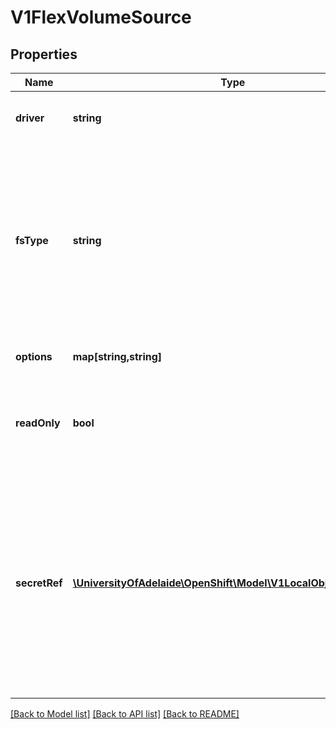 # V1FlexVolumeSource

## Properties
Name | Type | Description | Notes
------------ | ------------- | ------------- | -------------
**driver** | **string** | Driver is the name of the driver to use for this volume. | 
**fsType** | **string** | Filesystem type to mount. Must be a filesystem type supported by the host operating system. Ex. \&quot;ext4\&quot;, \&quot;xfs\&quot;, \&quot;ntfs\&quot;. The default filesystem depends on FlexVolume script. | [optional] 
**options** | **map[string,string]** | Optional: Extra command options if any. | [optional] 
**readOnly** | **bool** | Optional: Defaults to false (read/write). ReadOnly here will force the ReadOnly setting in VolumeMounts. | [optional] 
**secretRef** | [**\UniversityOfAdelaide\OpenShift\Model\V1LocalObjectReference**](V1LocalObjectReference.md) | Optional: SecretRef is reference to the secret object containing sensitive information to pass to the plugin scripts. This may be empty if no secret object is specified. If the secret object contains more than one secret, all secrets are passed to the plugin scripts. | [optional] 

[[Back to Model list]](../README.md#documentation-for-models) [[Back to API list]](../README.md#documentation-for-api-endpoints) [[Back to README]](../README.md)


